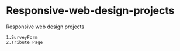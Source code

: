# Responsive-web-design-projects
Responsive web design projects
    
    
    1.SurveyForm
    2.Tribute Page
